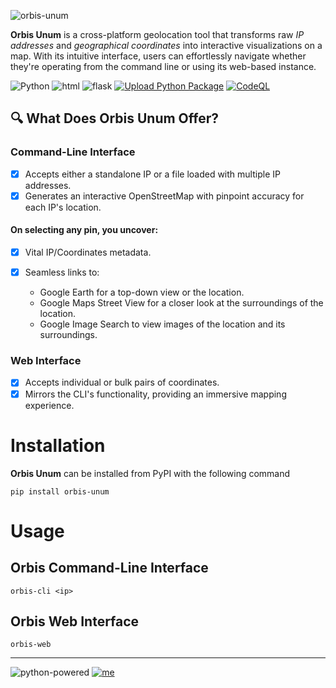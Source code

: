 ![orbis-unum](https://github.com/rly0nheart/orbis-unum/assets/74001397/2465159d-fb32-49d2-8fec-8beb974f5a01)


**Orbis Unum** is a cross-platform geolocation tool that transforms raw *IP addresses* and *geographical coordinates* into interactive visualizations on a map. With its intuitive interface, users can effortlessly navigate whether they're operating from the command line or using its web-based instance.

![Python](https://img.shields.io/badge/Python-14354C?style=flat&logo=python) ![html](https://img.shields.io/badge/HTML-orange?style=flat&logo=html5&logoColor=white) ![flask](https://img.shields.io/badge/Flask-000000?style=flat&logo=flask) [![Upload Python Package](https://github.com/rly0nheart/orbis-unum/actions/workflows/python-publish.yml/badge.svg)](https://github.com/rly0nheart/orbis-unum/actions/workflows/python-publish.yml) [![CodeQL](https://github.com/rly0nheart/orbis-unum/actions/workflows/codeql.yml/badge.svg)](https://github.com/rly0nheart/orbis-unum/actions/workflows/codeql.yml)

## 🔍 What Does Orbis Unum Offer?
### Command-Line Interface
- [x] Accepts either a standalone IP or a file loaded with multiple IP addresses.
- [x] Generates an interactive OpenStreetMap with pinpoint accuracy for each IP's location.
#### On selecting any pin, you uncover:
 - [x] Vital IP/Coordinates metadata.
 - [x] Seamless links to:

    * Google Earth for a top-down view or the location.
    * Google Maps Street View for a closer look at the surroundings of the location.
    * Google Image Search to view images of the location and its surroundings.

### Web Interface
- [x] Accepts individual or bulk pairs of coordinates.
- [x] Mirrors the CLI's functionality, providing an immersive mapping experience.

# Installation
**Orbis Unum** can be installed from PyPI with the following command
```
pip install orbis-unum
```

# Usage
## Orbis Command-Line Interface
```
orbis-cli <ip>
```
## Orbis Web Interface
```
orbis-web
```
***
![python-powered](https://github.com/rly0nheart/orbis-unum/assets/74001397/c2d2d150-d8e7-4748-bd97-0ca62685fa91)
[![me](https://github.com/rly0nheart/orbis-unum/assets/74001397/12476a15-79bf-49b9-9e0a-881f330645ad)](https://about.me/rly0nheart)


